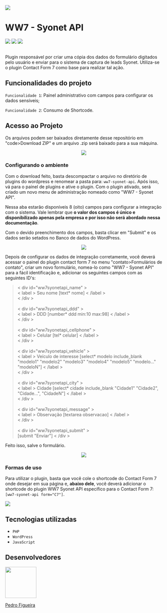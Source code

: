 <img src="https://user-images.githubusercontent.com/93988164/151715632-4862ca18-8f75-414b-9a77-b0da89dd2cb1.jpg">
<h1>WW7 - Syonet API</h1>
<div>
  <img src="https://img.shields.io/badge/Status-Finalizando-blueviolet">
  <img src="https://img.shields.io/badge/Versão-1.0-blue">
  <a href="https://br.wordpress.org/plugins/contact-form-7/"><img src="https://img.shields.io/badge/Dependência-Plugin_contact_form_7-orange"></a>
</div>
<br/>
<p>Plugin responsável por criar uma cópia dos dados do formulário digitados pelo usuário e enviar para o sistema de captura de leads Syonet. Utiliza-se o plugin Contact Form 7 como base para realizar tal ação.</p>

<h2>Funcionalidades do projeto</h2>

<p><code>Funcionalidade 1</code>: <span>Painel administrativo com campos para configurar os dados sensíveis;</span></p>
<p><code>Funcionalidade 2</code>: <span>Consumo de Shortcode.</span></p>

<h2>Acesso ao Projeto</h2>
<p>Os arquivos podem ser baixados diretamente desse repositório em "code&gtDownload ZIP" e um arquivo .zip será baixado para a sua máquina.</p>
<div align="center">
<img src="https://user-images.githubusercontent.com/93988164/150459956-713b4e7b-2a37-41d7-896d-5e65c814ca41.gif">
</div>

<h3>Configurando o ambiente</h3>
<p>Com o download feito, basta descompactar o arquivo no diretório de plugins do wordpress e renomear a pasta para: <code>ww7-syonet-api</code>. Após isso, vá para o painel de plugins e ative o plugin. Com o plugin ativado, será criado um novo menu de administração nomeado como "WW7 - Syonet API".</p>

<p>Nessa aba estarão disponíveis 8 (oito) campos para configurar a integração com o sistema. Vale lembrar que <b>o valor dos campos é único e disponibilizado apenas pela empresa e por isso não será abordado nessa documentação</b>.</p>

<p>Com o devido preenchimento dos campos, basta clicar em "Submit" e os dados serão setados no Banco de dados do WordPress.</p>
<div align="center">
<img src="https://user-images.githubusercontent.com/93988164/150458879-87890919-cd3a-4cc2-9f02-1150cc413c4f.gif">
</div>

<p>Depois de configurar os dados de integração corretamente, você deverá acessar o painel do plugin contact form 7 no menu "contato&gtFormulários de contato", criar um novo formulário, nomea-lo como "WW7 - Syonet API" para a fácil identificação e, adicionar os seguintes campos com as seguintes ID's:</p>

<blockquote>
  &lt div id="ww7syonetapi_name" &gt <br/>
    &lt label &gt Seu nome [text* nome] &lt /label &gt <br/>
&lt /div &gt <br/>
<br/>
&lt div id="ww7syonetapi_ddd" &gt <br/>
    &lt label &gt DDD [number* ddd min:10 max:98] &lt /label &gt <br/>
&lt /div &gt <br/>
<br/>
&lt div id="ww7syonetapi_cellphone" &gt <br/>
    &lt label &gt Celular [tel* celular] &lt /label &gt <br/>
&lt /div &gt <br/>
<br/>
&lt div id="ww7syonetapi_vehicle" &gt <br/>
    &lt label &gt Veículo de interesse [select* modelo include_blank "modelo1" "modelo2" "modelo3" "modelo4" "modelo5" "modelo..." "modeloN"] &lt /label &gt <br/>
&lt /div &gt <br/>
<br/>
&lt div id="ww7syonetapi_city" &gt <br/>
    &lt label &gt Cidade [select* cidade include_blank "Cidade1" "Cidade2", "Cidade...", "CidadeN"] &lt /label &gt <br/>
&lt /div &gt <br/>
<br/>
&lt div id="ww7syonetapi_message" &gt <br/>
    &lt label &gt Observação [textarea observacao] &lt /label &gt <br/>
&lt /div &gt <br/>
<br/>
&lt div id="ww7syonetapi_submit" &gt <br/>
[submit "Enviar"]
&lt /div &gt <br/>
</blockquote>

<p>Feito isso, salve o formulário.</p>
<div align="center">
<img src="https://user-images.githubusercontent.com/93988164/150462537-2fb070e0-9e5c-4e5d-aecf-a4ba871f5af3.gif">
</div>

<h3>Formas de uso</h3>
<p>Para utilizar o plugin, basta que você cole o shortcode do Contact Form 7 onde desejar em sua página e, <strong>abaixo dele</strong>, você deverá adicionar o shortcode do plugin WW7 Syonet API específico para o Contact Form 7: <code>[ww7-syonet-api form="C7"]</code>.</p>
<img src="https://user-images.githubusercontent.com/93988164/150455992-0ed79530-bf16-443d-9352-fffc2c804456.png" >

<h2>Tecnologias utilizadas</h2>
<ul>
  <li><code>PHP</code></li>
  <li><code>WordPress</code></li>
  <li><code>JavaScript</code></li>
</ul>


<h2>Desenvolvedores</h2>
<a href="https://github.com/PedroFigueiraRuivo"><img width="100px" src="https://avatars.githubusercontent.com/u/93988164?v=4"><p>Pedro Figueira</p></a>
